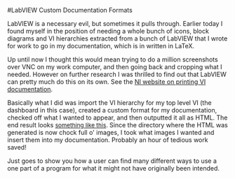 #LabVIEW Custom Documentation Formats

LabVIEW is a necessary evil, but sometimes it pulls through. Earlier today I found myself in the position of needing a whole bunch of icons, block diagrams and VI hierarchies extracted from a bunch of LabVIEW that I wrote for work to go in my documentation, which is in written in LaTeX.

Up until now I thought this would mean trying to do a million screenshots over VNC on my work computer, and then going back and cropping what I needed. However on further research I was thrilled to find out that LabVIEW can pretty much do this on its own. See the <a href="http://zone.ni.com/reference/en-XX/help/371361B-01/lvconcepts/printing_vis/">NI website on printing VI documentation</a>.

Basically what I did was import the VI hierarchy for my top level VI (the dashboard in this case), created a custom format for my documentation, checked off what I wanted to appear, and then outputted it all as HTML. The end result looks <a style="font-size: 13.2px;" href="http://stonelinks.org/luke/work/cfa/example/">something like this</a>. Since the directory where the HTML was generated is now chock full o' images, I took what images I wanted and insert them into my documentation. Probably an hour of tedious work saved!

Just goes to show you how a user can find many different ways to use a one part of a program for what it might not have originally been intended.

